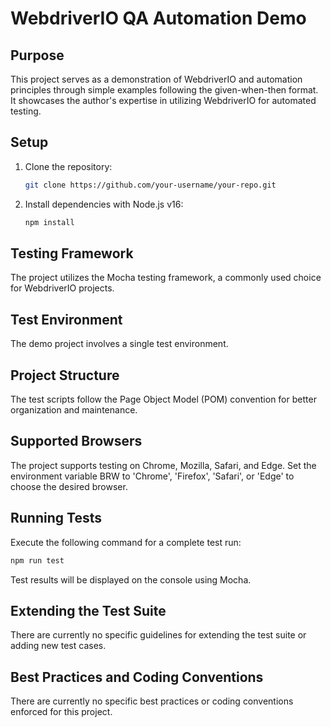 # WebdriverIO QA Automation Demo

## Purpose

This project serves as a demonstration of WebdriverIO and automation principles through simple examples following the given-when-then format. It showcases the author's expertise in utilizing WebdriverIO for automated testing.

## Setup

1. Clone the repository:
   ```bash
   git clone https://github.com/your-username/your-repo.git
   ```

2. Install dependencies with Node.js v16:
   ```bash
   npm install
   ```

## Testing Framework

The project utilizes the Mocha testing framework, a commonly used choice for WebdriverIO projects.

## Test Environment

The demo project involves a single test environment.

## Project Structure

The test scripts follow the Page Object Model (POM) convention for better organization and maintenance.

## Supported Browsers

The project supports testing on Chrome, Mozilla, Safari, and Edge. Set the environment variable BRW to 'Chrome', 'Firefox', 'Safari', or 'Edge' to choose the desired browser.

## Running Tests

Execute the following command for a complete test run:
```bash
npm run test
```

Test results will be displayed on the console using Mocha.

## Extending the Test Suite

There are currently no specific guidelines for extending the test suite or adding new test cases.

## Best Practices and Coding Conventions

There are currently no specific best practices or coding conventions enforced for this project.
